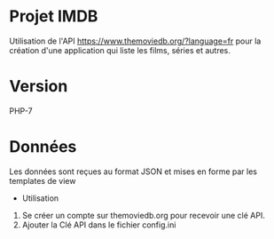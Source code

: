 # Projet IMDB
Utilisation de l'API https://www.themoviedb.org/?language=fr pour la création d'une application qui liste les films, séries et autres.

# Version
PHP-7

# Données
Les données sont reçues au format JSON et mises en forme par les templates de view

* Utilisation
1. Se créer un compte sur themoviedb.org pour recevoir une clé API.
2. Ajouter la Clé API dans le fichier config.ini